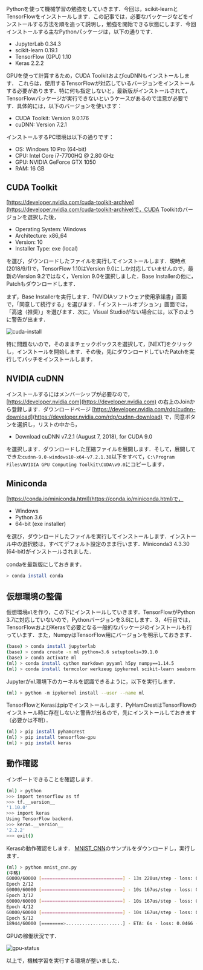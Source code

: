 Pythonを使って機械学習の勉強をしていきます．今回は，scikit-learnとTensorFlowをインストールします．この記事では，必要なパッケージなどをインストールする方法を順を追って説明し，勉強を開始できる状態にします．今回インストールする主なPythonパッケージは，以下の通りです．

* JupyterLab 0.34.3
* scikit-learn 0.19.1
* TensorFlow (GPU) 1.10
* Keras 2.2.2

<!-- PELICAN_END_SUMMARY -->

GPUを使って計算するため，CUDA ToolkitおよびcuDNNもインストールします． これらは，使用するTensorFlowが対応しているバージョンをインストールする必要があります．特に何も指定しないと，最新版がインストールされて，TensorFlowパッケージが実行できないというケースがあるので注意が必要です．具体的には，以下のバージョンを使います：

* CUDA Toolkit: Version 9.0.176
* cuDNN: Version 7.2.1

インストールするPC環境は以下の通りです：

* OS: Windows 10 Pro (64-bit)
* CPU: Intel Core i7-7700HQ @ 2.80 GHz
* GPU: NVIDIA GeForce GTX 1050
* RAM: 16 GB

## CUDA Toolkit

[https://developer.nvidia.com/cuda-toolkit-archive](https://developer.nvidia.com/cuda-toolkit-archive)で，CUDA Toolkitのバージョンを選択した後，

* Operating System: Windows
* Architecture: x86_64
* Version: 10
* Installer Type: exe (local)

を選び，ダウンロードしたファイルを実行してインストールします．現時点(2018/9/1)で，TensorFlow 1.10はVersion 9.0にしか対応していませんので，最新のVersion 9.2ではなく，Version 9.0を選択しました．Base Installerの他に，Patchもダウンロードします．

まず，Base Installerを実行します．「NVIDIAソフトウェア使用承諾書」画面で，「同意して続行する」を選びます．「インストールオプション」画面では，「高速（推奨）」を選びます．次に，Visual Studioがない場合には，以下のように警告が出ます．

![cuda-install]({filename}/images/20180131/cuda-install-3.png)

特に問題ないので，そのままチェックボックスを選択して，[NEXT]をクリックし，インストールを開始します．その後，先にダウンロードしていたPatchを実行してパッチをインストールします．

## NVIDIA cuDNN

インストールするにはメンバーシップが必要なので，[https://developer.nvidia.com](https://developer.nvidia.com) の右上のJoinから登録します．ダウンロードページ [https://developer.nvidia.com/rdp/cudnn-download](https://developer.nvidia.com/rdp/cudnn-download) で，同意ボタンを選択し，リストの中から，

* Download cuDNN v7.2.1 (August 7, 2018), for CUDA 9.0

を選択します．ダウンロードした圧縮ファイルを展開します．そして，展開してできた`cudnn-9.0-windows10-x64-v7.2.1.38`以下をすべて，`C:\Program Files\NVIDIA GPU Computing Toolkit\CUDA\v9.0`にコピーします．

## Miniconda

[https://conda.io/miniconda.html](https://conda.io/miniconda.html)で，

* Windows
* Python 3.6
* 64-bit (exe installer)

を選び，ダウンロードしたファイルを実行してインストールします．インストール中の選択肢は，すべてデフォルト設定のまま行います．Miniconda3 4.3.30 (64-bit)がインストールされました．

condaを最新版にしておきます．

```bash
> conda install conda
```

## 仮想環境の整備

仮想環境`ml`を作り，この下にインストールしていきます．TensorFlowがPython 3.7に対応していないので，Pythonバージョンを3.6にします．3，4行目では，TensorFlowおよびKerasで必要となる一般的なパッケージのインストールも行っています．また，NumpyはTensorFlow用にバージョンを明示しておきます．

```bash
(base) > conda install jupyterlab
(base) > conda create -n ml python=3.6 setuptools=39.1.0
(base) > conda activate ml
(ml) > conda install cython markdown pyyaml h5py numpy==1.14.5
(ml) > conda install termcolor werkzeug ipykernel scikit-learn seaborn
```

Jupyterが`ml`環境下のカーネルを認識できるように，以下を実行します．

```bash
(ml) > python -m ipykernel install --user --name ml
```

TensorFlowとKerasはpipでインストールします．PyHamCrestはTensorFlowのインストール時に存在しないと警告が出るので，先にインストールしておきます（必要かは不明）．

```bash
(ml) > pip install pyhamcrest
(ml) > pip install tensorflow-gpu
(ml) > pip install keras
```

## 動作確認

インポートできることを確認します．

```bash
(ml) > python
>>> import tensorflow as tf
>>> tf.__version__
'1.10.0'
>>> import keras
Using TensorFlow backend.
>>> keras.__version__
'2.2.2'
>>> exit()
```

Kerasの動作確認をします． [MNIST_CNN](https://raw.githubusercontent.com/keras-team/keras/master/examples/mnist_cnn.py)のサンプルをダウンロードし，実行します．

```bash
(ml) > python mnist_cnn.py
(中略)
60000/60000 [==============================] - 13s 220us/step - loss: 0.2662 - acc: 0.9178 - val_loss: 0.0609 - val_acc: 0.9817
Epoch 2/12
60000/60000 [==============================] - 10s 167us/step - loss: 0.0915 - acc: 0.9723 - val_loss: 0.0548 - val_acc: 0.9845
Epoch 3/12
60000/60000 [==============================] - 10s 167us/step - loss: 0.0688 - acc: 0.9795 - val_loss: 0.0348 - val_acc: 0.9881
Epoch 4/12
60000/60000 [==============================] - 10s 167us/step - loss: 0.0558 - acc: 0.9827 - val_loss: 0.0322 - val_acc: 0.9892
Epoch 5/12
18944/60000 [========>.....................] - ETA: 6s - loss: 0.0466 - acc: 0.9860
```

GPUの稼働状況です．

![gpu-status]({filename}/images/20180901/gpu-status.png)

以上で，機械学習を実行する環境が整いました．
